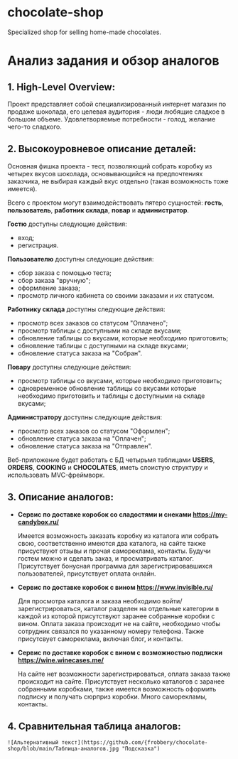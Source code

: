 # chocolate-shop
Specialized shop for selling home-made chocolates.

# Анализ задания и обзор аналогов

## **1. High-Level Overview:** ##

  Проект представляет собой специализированный интернет магазин по продаже шоколада, его целевая аудитория - люди любящие сладкое в большом объеме. Удовлетворяемые потребности - голод, желание чего-то сладкого.
  
## **2. Высокоуровневое описание деталей:** ##

  Основная фишка проекта - тест, позволяющий собрать коробку из четырех вкусов шоколада, основывающийся на предпочтениях заказчика, не выбирая каждый вкус отдельно (такая возможность тоже имеется).
  
  Всего с проектом могут взаимодействовать пятеро сущностей: **гость**, **пользователь**, **работник склада**, **повар** и **администратор**.
  
  **Гостю** доступны следующие действия:
  
  - вход;
  - регистрация.

  **Пользователю** доступны следующие действия:
  
  - сбор заказа с помощью теста;
  - сбор заказа "вручную";
  - оформление заказа;
  - просмотр личного кабинета со своими заказами и их статусом.
 
  **Работнику склада** доступны следующие действия:
  
  - просмотр всех заказов со статусом "Оплачено";
  - просмотр таблицы с доступными на складе вкусами;
  - обновление таблицы со вкусами, которые необходимо приготовить;
  - обновление таблицы с доступными на складе вкусами;
  - обновление статуса заказа на "Собран".

  **Повару** доступны следующие действия:
  
  - просмотр таблицы со вкусами, которые необходимо приготовить;
  - одновременное обновление таблицы со вкусами которые необходимо приготовить и таблицы с доступными на складе вкусами;
  
  **Администратору** доступны следующие действия:
  
  - просмотр всех заказов со статусом "Оформлен";
  - обновление статуса заказа на "Оплачен";
  - обновление статуса заказа на "Отправлен".
  
  Веб-приложение будет работать с БД четырьмя таблицами **USERS**, **ORDERS**, **COOKING** и **CHOCOLATES**, иметь слоистую структуру и использовать MVC-фреймворк.
  
## **3. Описание аналогов:** ##

  - **Сервис по доставке коробок со сладостями и снеками https://my-candybox.ru/**

    Имеется возможность заказать коробку из каталога или собрать свою, соответственно имеются два каталога, на сайте также присуствуют отзывы и прочая самореклама, контакты. Будучи гостем можно и сделать заказ, и просматривать каталог. Присутствует бонусная программа для зарегистрировавшихся пользователей, присутствует оплата онлайн. 
    
  - **Сервис по доставке коробок с вином https://www.invisible.ru/**
    
    Для просмотра каталога и заказа необходимо войти/зарегистрироваться, каталог разделен на отдельные категории в каждой из которой присутствуют заранее собранные коробки с вином. Оплата заказа происходит не на сайте, необходимо чтобы сотрудник связался по указанному номеру телефона. Также присутсвует самореклама, включая блог, и контакты.
    
  - **Сервис по доставке коробок с вином с возможностью подписки https://wine.winecases.me/**

    На сайте нет возможности зарегистрироваться, оплата заказа также происходит на сайте. Присутствует несколько каталогов с заранее собранными коробками, также имеется возможность оформить подписку и получать сюрприз коробки. Много саморекламы, контакты.
    
 ## **4. Сравнительная таблица аналогов:** ##
    
    ![Альтернативный текст](https://github.com/{frobbery/chocolate-shop/blob/main/Таблица-аналогов.jpg "Подсказка")
  
  
  
